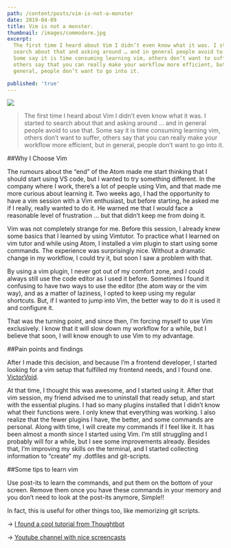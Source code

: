 ```yaml
---
path: /content/posts/vim-is-not-a-monster
date: 2019-04-09
title: Vim is not a monster.
thumbnail: /images/commodore.jpg
excerpt:
  The first time I heard about Vim I didn’t even know what it was. I started to
  search about that and asking around … and in general people avoid to use that.
  Some say it is time consuming learning vim, others don’t want to suffer,
  others say that you can really make your workflow more efficient, but in
  general, people don’t want to go into it.

published: 'true'
---
```


![](./images/commodore.jpg)

> The first time I heard about Vim I didn’t even know what it was. I started to
> search about that and asking around … and in general people avoid to use that.
> Some say it is time consuming learning vim, others don’t want to suffer,
> others say that you can really make your workflow more efficient, but in
> general, people don’t want to go into it.

##Why I Choose Vim

The rumours about the “end” of the Atom made me start thinking that I should
start using VS code, but I wanted to try something different. In the company
where I work, there’s a lot of people using Vim, and that made me more curious
about learning it. Two weeks ago, I had the opportunity to have a vim session
with a Vim enthusiast, but before starting, he asked me if I really, really
wanted to do it. He warned me that I would face a reasonable level of
frustration … but that didn’t keep me from doing it.

Vim was not completely strange for me. Before this session, I already knew some
basics that I learned by using Vimtutor. To practice what I learned on vim tutor
and while using Atom, I installed a vim plugin to start using some commands. The
experience was surprisingly nice. Without a dramatic change in my workflow, I
could try it, but soon I saw a problem with that.

By using a vim plugin, I never got out of my comfort zone, and I could always
still use the code editor as I used it before. Sometimes I found it confusing to
have two ways to use the editor (the atom way or the vim way), and as a matter
of laziness, I opted to keep using my regular shortcuts. But, if I wanted to
jump into Vim, the better way to do it is used it and configure it.

That was the turning point, and since then, I’m forcing myself to use Vim
exclusively. I know that it will slow down my workflow for a while, but I
believe that soon, I will know enough to use Vim to my advantage.

##Pain points and findings

After I made this decision, and because I’m a frontend developer, I started
looking for a vim setup that fulfilled my frontend needs, and I found one.
[VictorVoid](https://github.com/VictorVoid/vim-frontend/).

At that time, I thought this was awesome, and I started using it. After that vim
session, my friend advised me to uninstall that ready setup, and start with the
essential plugins. I had so many plugins installed that I didn’t know what their
functions were. I only knew that everything was working. I also realize that the
fewer plugins I have, the better, and some commands are personal. Along with
time, I will create my commands if I feel like it. It has been almost a month
since I started using Vim. I’m still struggling and I probably will for a while,
but I see some improvements already. Besides that, I’m improving my skills on
the terminal, and I started collecting information to “create” my .dotfiles and
git-scripts.

##Some tips to learn vim

Use post-its to learn the commands, and put them on the bottom of your screen.
Remove them once you have these commands in your memory and you don’t need to
look at the post-its anymore, Simple!!

In fact, this is useful for other things too, like memorizing git scripts.

→ [I found a cool tutorial from Thoughtbot](https://www.thoughtbot.com/upcase)

→
[Youtube channel with nice screencasts](https://www.youtube.com/channel/UCXPHFM88IlFn68OmLwtPmZA)
